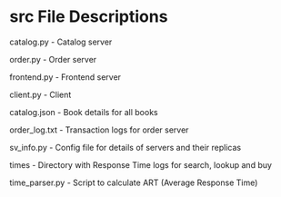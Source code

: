 # src File Descriptions

catalog.py - Catalog server

order.py - Order server

frontend.py - Frontend server

client.py - Client

catalog.json - Book details for all books 

order_log.txt - Transaction logs for order server

sv_info.py - Config file for details of servers and their replicas

times - Directory with Response Time logs for search, lookup and buy

time_parser.py - Script to calculate ART (Average Response Time)
